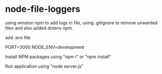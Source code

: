 # node-file-loggers
using winston npm to add logs in file, using .gitignore to remove unwanted files and also added dotenv npm.

add .env file 

PORT=3000
NODE_ENV=development

Install NPM packages using "npm i" or "npm install"

Run application using "node server.js"
